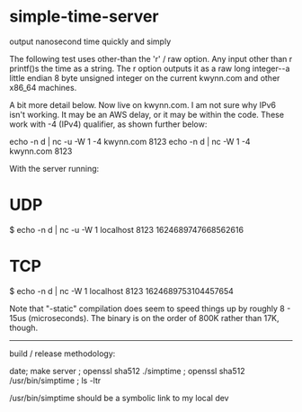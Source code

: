 # simple-time-server
output nanosecond time quickly and simply

The following test uses other-than the 'r' / raw option.  Any input other than r printf()s the time as a string.  The r option 
outputs it as a raw long integer--a little endian 8 byte unsigned integer on the current kwynn.com and other x86_64 machines.

A bit more detail below.  Now live on kwynn.com.  I am not sure why IPv6 isn't working.  It may be an AWS delay, or it may be 
within the code.  These work with -4 (IPv4) qualifier, as shown further below:

echo -n d | nc -u -W 1 -4 kwynn.com 8123
echo -n d | nc    -W 1 -4 kwynn.com 8123

With the server running:

# UDP
$ echo -n d | nc -u -W 1 localhost 8123
1624689747668562616

# TCP
$ echo -n d | nc    -W 1 localhost 8123
1624689753104457654

Note that "-static" compilation does seem to speed things up by roughly 8 - 15us (microseconds).  The binary is on the order 
of 800K rather than 17K, though.

***************
build / release methodology:

date; make server ; openssl sha512 ./simptime ; openssl sha512 /usr/bin/simptime ; ls -ltr

/usr/bin/simptime should be a symbolic link to my local dev
